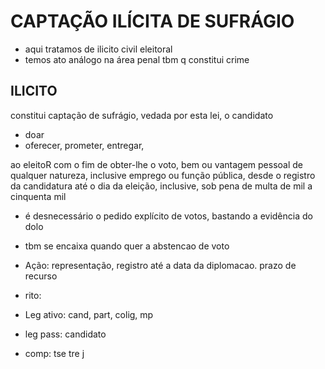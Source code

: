 # CAPTAÇÃO ILÍCITA DE SUFRÁGIO

- aqui tratamos de ilicito civil eleitoral
- temos ato análogo na área penal tbm q constitui crime

## ILICITO

constitui captação de sufrágio, vedada por esta lei, o candidato 
- doar
- oferecer, prometer, entregar, 

ao eleitoR com o fim de obter-lhe o voto, bem ou vantagem pessoal de qualquer natureza, inclusive emprego ou função pública, desde o registro da candidatura até o dia da eleição, inclusive, sob pena de multa de mil a cinquenta mil 

- é desnecessário o pedido explícito de votos, bastando
a evidência do dolo
- tbm se encaixa quando quer a abstencao de voto

- Ação: representação, registro até a data da diplomacao. prazo de recurso
- rito:
- Leg ativo: cand, part, colig, mp
- leg pass: candidato
- comp: tse tre j